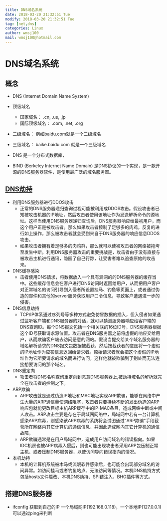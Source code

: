 ```yaml
---
title: DNS域名系统
date: 2018-03-20 21:32:51 Tue
modify: 2018-03-20 21:32:51 Tue
tag: [net,dns]
categories: Linux
author: wmsj100
mail: wmsj100@hotmail.com
---
```


# DNS域名系统

## 概念
- DNS (Internet Domain Name System)
- 顶级域名
	- 国家域名： .cn, .us, .jp
	- 国际顶级域名： .com, .net, .org
- 二级域名： 例如baidu.com就是一个二级域名
- 三级域名： baike.baidu.com 就是一个三级域名
- DNS 是一个分布式数据库，

- BIND (Berkeley Internet Name Domain) 是DNS协议的一个实现，是一款开源的DNS服务器软件，是使用最广泛的域名服务器。

## [DNS劫持](https://zhuanlan.zhihu.com/p/22078421?refer=dashijian)
- 利用DNS服务器进行DDOS攻击
	- 正常的DNS服务器递归查询过程可能被利用成DDOS攻击。假设攻击者已知被攻击机器的IP地址，然后攻击者使用该地址作为发送解析命令的源地址。这样当使用DNS服务器递归查询后，DNS服务器响应给最初用户，而这个用户正是被攻击者。那么如果攻击者控制了足够多的肉鸡，反复的进行如上操作，那么被攻击者就会受到来自于DNS服务器的响应信息DDOS攻击。
	- 如果攻击者拥有着足够多的肉鸡群，那么就可以使被攻击者的网络被拖垮至发生中断。利用DNS服务器攻击的重要挑战是，攻击者由于没有直接与被攻击主机进行通讯，隐匿了自己行踪，让受害者难以追查原始的攻击来。
- DNS缓存感染
	- 击者使用DNS请求，将数据放入一个具有漏洞的的DNS服务器的缓存当中。这些缓存信息会在客户进行DNS访问时返回给用户，从而把用户客户对正常域名的访问引导到入侵者所设置挂马、钓鱼等页面上，或者通过伪造的邮件和其他的server服务获取用户口令信息，导致客户遭遇进一步的侵害。
- DNS信息劫持
	- TCP/IP体系通过序列号等多种方式避免仿冒数据的插入，但入侵者如果通过监听客户端和DNS服务器的对话，就可以猜测服务器响应给客户端的DNS查询ID。每个DNS报文包括一个相关联的16位ID号，DNS服务器根据这个ID号获取请求源位置。攻击者在DNS服务器之前将虚假的响应交给用户，从而欺骗客户端去访问恶意的网站。假设当提交给某个域名服务器的域名解析请求的DNS报文包数据被截获，然后按截获者的意图将一个虚假的IP地址作为应答信息返回给请求者。原始请求者就会把这个虚假的IP地址作为它所要请求的域名而进行访问，这样他就被欺骗到了别处而无法连接想要访问的那个域名。
- DNS重定向
	- 攻击者将DNS名称查询重定向到恶意DNS服务器上,被劫持域名的解析就完全在攻击者的控制之下。
- ARP欺骗
	- ARP攻击就是通过伪造IP地址和MAC地址实现ARP欺骗，能够在网络中产生大量的ARP通信量使网络阻塞，攻击者只要持续不断的发出伪造的ARP响应包就能更改目标主机ARP缓存中的IP-MAC条目，造成网络中断或中间人攻击。ARP攻击主要是存在于局域网网络中，局域网中若有一台计算机感染ARP病毒，则感染该ARP病毒的系统将会试图通过”ARP欺骗”手段截获所在网络内其它计算机的通信信息，并因此造成网内其它计算机的通信故障。
	- ARP欺骗通常是在用户局域网中，造成用户访问域名的错误指向。如果IDC机房也被ARP病毒入侵后，则也可能出现攻击者采用ARP包压制正常主机、或者压制DNS服务器，以使访问导向错误指向的情况。
- 本机劫持
	- 本机的计算机系统被木马或流氓软件感染后，也可能会出现部分域名的访问异常。如访问挂马或者钓鱼站点、无法访问等情况。本机DNS劫持方式包括hosts文件篡改、本机DNS劫持、SPI链注入、BHO插件等方式。

## 搭建DNS服务器
- ifconfig 获取到自己的IP 一个局域网IP(192.168.0.118)，一个本地IP(127.0.0.1) 可以通过ping来判断
